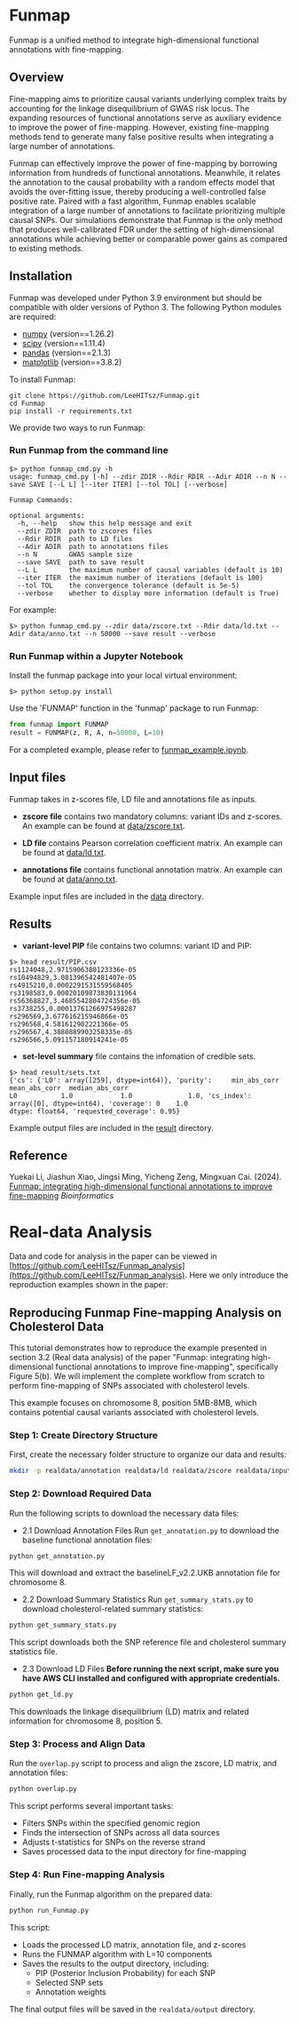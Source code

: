 # Funmap

Funmap is a unified method to integrate high-dimensional 
functional annotations with fine-mapping.

## Overview
Fine-mapping aims to prioritize causal variants underlying 
complex traits by accounting for the linkage disequilibrium 
of GWAS risk locus. The expanding resources of functional annotations 
serve as auxiliary evidence to improve the power of fine-mapping. 
However, existing fine-mapping methods tend to generate many 
false positive results when integrating a large number of annotations.

Funmap can effectively improve the power of fine-mapping 
by borrowing information from hundreds of functional annotations. 
Meanwhile, it relates the annotation to the causal probability 
with a random effects model that avoids the over-fitting issue, 
thereby producing a well-controlled false positive rate. 
Paired with a fast algorithm, Funmap enables scalable integration 
of a large number of annotations to facilitate prioritizing 
multiple causal SNPs. Our simulations demonstrate that 
Funmap is the only method that produces well-calibrated FDR 
under the setting of high-dimensional annotations while achieving 
better or comparable power gains as compared to existing methods.

## Installation

Funmap was developed under Python 3.9 environment 
but should be compatible with older versions of Python 3. 
The following Python modules are required:

* [numpy](http://www.numpy.org/) (version==1.26.2)
* [scipy](http://www.scipy.org/) (version==1.11.4)
* [pandas](https://pandas.pydata.org/) (version==2.1.3)
* [matplotlib](https://matplotlib.org/) (version==3.8.2)

To install Funmap:

``` shell
git clone https://github.com/LeeHITsz/Funmap.git
cd Funmap
pip install -r requirements.txt 
``` 

We provide two ways to run Funmap:

### Run Funmap from the command line

``` shell 
$> python funmap_cmd.py -h
usage: funmap_cmd.py [-h] --zdir ZDIR --Rdir RDIR --Adir ADIR --n N --save SAVE [--L L] [--iter ITER] [--tol TOL] [--verbose]

Funmap Commands:

optional arguments:
  -h, --help   show this help message and exit
  --zdir ZDIR  path to zscores files
  --Rdir RDIR  path to LD files
  --Adir ADIR  path to annotations files
  --n N        GWAS sample size
  --save SAVE  path to save result
  --L L        the maximum number of causal variables (default is 10)
  --iter ITER  the maximum number of iterations (default is 100)
  --tol TOL    the convergence tolerance (default is 5e-5)
  --verbose    whether to display more information (default is True)
``` 

For example: 
``` shell
$> python funmap_cmd.py --zdir data/zscore.txt --Rdir data/ld.txt --Adir data/anno.txt --n 50000 --save result --verbose
``` 

### Run Funmap within a Jupyter Notebook

Install the funmap package into your local virtual environment:
``` shell
$> python setup.py install
``` 

Use the 'FUNMAP' function in the 'funmap' package to run Funmap:
``` python
from funmap import FUNMAP
result = FUNMAP(z, R, A, n=50000, L=10)
``` 

For a completed example, please refer to
[funmap_example.ipynb](funmap_example.ipynb).

## Input files

Funmap takes in z-scores file, LD file 
and annotations file as inputs.

- **zscore file** contains two mandatory columns: 
variant IDs and z-scores. An example can be found at [data/zscore.txt](data/zscore.txt).

- **LD file** contains Pearson correlation coefficient matrix. 
An example can be found at [data/ld.txt](data/ld.txt).

- **annotations file** contains functional annotation matrix.
An example can be found at [data/anno.txt](data/anno.txt).

Example input files are included in the [data](data) directory.

## Results

- **variant-level PIP** file contains two columns: variant ID and PIP:

``` shell
$> head result/PIP.csv
rs1124048,2.9715906380123336e-05
rs10494829,3.081396542481407e-05
rs4915210,0.0002291531559568405
rs3198583,0.00020109873830131964
rs56368827,3.4685542804724356e-05
rs3738255,0.00013761266975498287
rs296569,3.677616215946866e-05
rs296568,4.581612902221366e-05
rs296567,4.3880889903258335e-05
rs296566,5.091157180914241e-05

``` 

- **set-level summary** file contains the infomation of credible sets.

``` shell
$> head result/sets.txt
{'cs': {'L0': array([259], dtype=int64)}, 'purity':     min_abs_corr  mean_abs_corr  median_abs_corr
L0           1.0            1.0              1.0, 'cs_index': array([0], dtype=int64), 'coverage': 0    1.0
dtype: float64, 'requested_coverage': 0.95}
``` 

Example output files are included in the [result](result) directory.

## Reference
Yuekai Li, Jiashun Xiao, Jingsi Ming, Yicheng Zeng, Mingxuan Cai. (2024). [Funmap: integrating high-dimensional functional annotations to improve fine-mapping](https://doi.org/10.1093/bioinformatics/btaf017) _Bioinformatics_

# Real-data Analysis

Data and code for analysis in the paper can be viewed in [https://github.com/LeeHITsz/Funmap_analysis](https://github.com/LeeHITsz/Funmap_analysis). Here we only introduce the reproduction examples shown in the paper:

## Reproducing Funmap Fine-mapping Analysis on Cholesterol Data

This tutorial demonstrates how to reproduce the example presented in section 3.2 (Real data analysis) of the paper "Funmap: integrating high-dimensional functional annotations to improve fine-mapping", specifically Figure 5(b). We will implement the complete workflow from scratch to perform fine-mapping of SNPs associated with cholesterol levels.

This example focuses on chromosome 8, position 5MB-8MB, which contains potential causal variants associated with cholesterol levels.

### Step 1: Create Directory Structure

First, create the necessary folder structure to organize our data and results:

```bash
mkdir -p realdata/annotation realdata/ld realdata/zscore realdata/input realdata/output
```

### Step 2: Download Required Data

Run the following scripts to download the necessary data files:

- 2.1 Download Annotation Files
Run `get_annotation.py` to download the baseline functional annotation files:

```bash
python get_annotation.py
```

This will download and extract the baselineLF_v2.2.UKB annotation file for chromosome 8.

- 2.2 Download Summary Statistics
Run `get_summary_stats.py` to download cholesterol-related summary statistics:

```bash
python get_summary_stats.py
```

This script downloads both the SNP reference file and cholesterol summary statistics file.

- 2.3 Download LD Files
**Before running the next script, make sure you have AWS CLI installed and configured with appropriate credentials.**

```bash
python get_ld.py
```

This downloads the linkage disequilibrium (LD) matrix and related information for chromosome 8, position 5.

### Step 3: Process and Align Data

Run the `overlap.py` script to process and align the zscore, LD matrix, and annotation files:

```bash
python overlap.py
```

This script performs several important tasks:
- Filters SNPs within the specified genomic region
- Finds the intersection of SNPs across all data sources
- Adjusts t-statistics for SNPs on the reverse strand
- Saves processed data to the input directory for fine-mapping

### Step 4: Run Fine-mapping Analysis

Finally, run the Funmap algorithm on the prepared data:

```bash
python run_Funmap.py
```

This script:
- Loads the processed LD matrix, annotation file, and z-scores
- Runs the FUNMAP algorithm with L=10 components
- Saves the results to the output directory, including:
  - PIP (Posterior Inclusion Probability) for each SNP
  - Selected SNP sets
  - Annotation weights

The final output files will be saved in the `realdata/output` directory.
